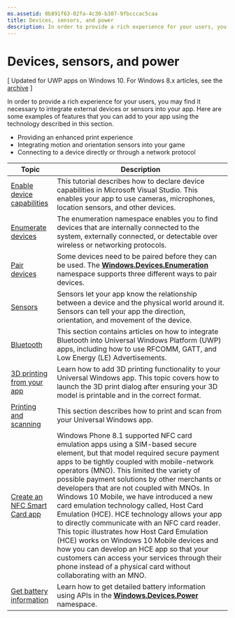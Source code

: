 ```yaml
---
ms.assetid: 0b891f63-02fa-4c30-b307-9fbcccac5caa
title: Devices, sensors, and power
description: In order to provide a rich experience for your users, you may find it necessary to integrate external devices or sensors into your app.
---
```

# Devices, sensors, and power

\[ Updated for UWP apps on Windows 10. For Windows 8.x articles, see the [archive](http://go.microsoft.com/fwlink/p/?linkid=619132) \]

In order to provide a rich experience for your users, you may find it necessary to integrate external devices or sensors into your app. Here are some examples of features that you can add to your app using the technology described in this section.

-   Providing an enhanced print experience
-   Integrating motion and orientation sensors into your game
-   Connecting to a device directly or through a network protocol

| Topic | Description |
|-------|-------------|
| [Enable device capabilities](enable-device-capabilities.md) | This tutorial describes how to declare device capabilities in Microsoft Visual Studio. This enables your app to use cameras, microphones, location sensors, and other devices. | 
| [Enumerate devices](enumerate-devices.md) | The enumeration namespace enables you to find devices that are internally connected to the system, externally connected, or detectable over wireless or networking protocols. |
| [Pair devices](pair-devices.md) | Some devices need to be paired before they can be used. The [<strong>Windows.Devices.Enumeration</strong>](https://msdn.microsoft.com/library/windows/apps/BR225459) namespace supports three different ways to pair devices. | 
| [Sensors](sensors.md) | Sensors let your app know the relationship between a device and the physical world around it. Sensors can tell your app the direction, orientation, and movement of the device. |
| [Bluetooth](bluetooth.md) | This section contains articles on how to integrate Bluetooth into Universal Windows Platform (UWP) apps, including how to use RFCOMM, GATT, and Low Energy (LE) Advertisements. | 
| [3D printing from your app](3d-printing.md) | Learn how to add 3D printing functionality to your Universal Windows app. This topic covers how to launch the 3D print dialog after ensuring your 3D model is printable and in the correct format. |
| [Printing and scanning](printing-and-scanning.md) | This section describes how to print and scan from your Universal Windows app. | 
| [Create an NFC Smart Card app](host-card-emulation.md) | Windows Phone 8.1 supported NFC card emulation apps using a SIM-based secure element, but that model required secure payment apps to be tightly coupled with mobile-network operators (MNO). This limited the variety of possible payment solutions by other merchants or developers that are not coupled with MNOs. In Windows 10 Mobile, we have introduced a new card emulation technology called, Host Card Emulation (HCE). HCE technology allows your app to directly communicate with an NFC card reader. This topic illustrates how Host Card Emulation (HCE) works on Windows 10 Mobile devices and how you can develop an HCE app so that your customers can access your services through their phone instead of a physical card without collaborating with an MNO. |
| [Get battery information](get-battery-info.md) | Learn how to get detailed battery information using APIs in the [<strong>Windows.Devices.Power</strong>](https://msdn.microsoft.com/library/windows/apps/Dn895017) namespace. |

